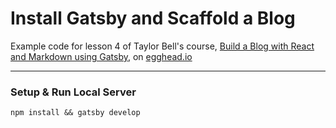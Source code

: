 # Install Gatsby and Scaffold a Blog

Example code for lesson 4 of Taylor Bell's course, [Build a Blog with React and Markdown using Gatsby](https://egghead.io/courses/build-a-blog-with-react-and-markdown-using-gatsby), on [egghead.io](https://egghead.io/)

--- 

### Setup & Run Local Server

```
npm install && gatsby develop
```